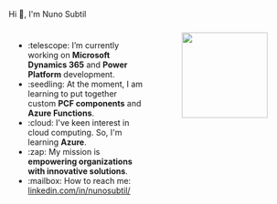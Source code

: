Hi :wave:, I'm Nuno Subtil

<div style="display: flex; justify-content: space-between; align-items: flex-start; width: 100%;">
  <div style="flex: 1; padding: 10px;">
    <ul>
      <li>:telescope: I’m currently working on <strong>Microsoft Dynamics 365</strong> and <strong>Power Platform</strong> development.</li>
      <li>:seedling: At the moment, I am learning to put together custom <strong>PCF components</strong> and <strong>Azure Functions</strong>.</li>
      <li>:cloud: I've keen interest in cloud computing. So, I'm learning <strong>Azure</strong>.</li>
      <li>:zap: My mission is <strong>empowering organizations with innovative solutions</strong>.</li>
      <li>:mailbox: How to reach me: <a href="https://www.linkedin.com/in/nunosubtil/">linkedin.com/in/nunosubtil/</a></li>
    </ul>
  </div>
  <div style="flex: 1; padding: 10px; display: flex; justify-content: center; align-items: center;">
    <a>
      <img height="150" align="center" src="https://github-readme-stats.vercel.app/api/top-langs/?username=nunosubtil&layout=compact&bg_color=000000&text_color=ffffff&icon_color=ffffff&title_color=ffffff" />
    </a>
  </div>
</div>
